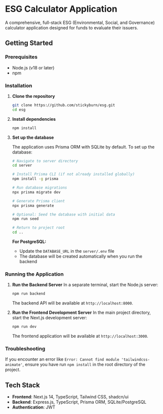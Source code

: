 # ESG Calculator Application

A comprehensive, full-stack ESG (Environmental, Social, and Governance) calculator application designed for funds to evaluate their issuers.

## Getting Started

### Prerequisites
- Node.js (v18 or later)
- npm

### Installation

1. **Clone the repository**
   ```bash
   git clone https://github.com/stickyburn/esg.git
   cd esg
   ```

2. **Install dependencies**
   ```bash
   npm install
   ```

3. **Set up the database**
   
   The application uses Prisma ORM with SQLite by default. To set up the database:
   
   ```bash
   # Navigate to server directory
   cd server
   
   # Install Prisma CLI (if not already installed globally)
   npm install -g prisma
   
   # Run database migrations
   npx prisma migrate dev
   
   # Generate Prisma client
   npx prisma generate
   
   # Optional: Seed the database with initial data
   npm run seed
   
   # Return to project root
   cd ..
   ```

   **For PostgreSQL:**
   - Update the `DATABASE_URL` in the `server/.env` file
   - The database will be created automatically when you run the backend

### Running the Application

1. **Run the Backend Server**
   In a separate terminal, start the Node.js server:
   ```bash
   npm run backend
   ```
   The backend API will be available at `http://localhost:8000`.

2. **Run the Frontend Development Server**
   In the main project directory, start the Next.js development server:
   ```bash
   npm run dev
   ```
   The frontend application will be available at `http://localhost:3000`.

### Troubleshooting

If you encounter an error like `Error: Cannot find module 'tailwindcss-animate'`, ensure you have run `npm install` in the root directory of the project.

## Tech Stack

- **Frontend**: Next.js 14, TypeScript, Tailwind CSS, shadcn/ui
- **Backend**: Express.js, TypeScript, Prisma ORM, SQLite/PostgreSQL
- **Authentication**: JWT